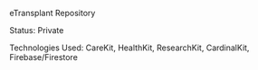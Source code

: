 eTransplant Repository

Status: Private

Technologies Used: CareKit, HealthKit, ResearchKit, CardinalKit, Firebase/Firestore
